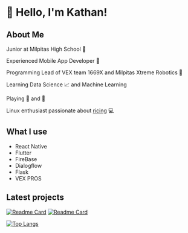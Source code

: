 # :wave: Hello, I'm Kathan!

## About Me 

Junior at Milpitas High School :school:

Experienced Mobile App Developer :iphone: 

Programming Lead of VEX team 1669X and Milpitas Xtreme Robotics :robot:

Learning Data Science :chart_with_upwards_trend:  and Machine Learning

Playing :ping_pong: and :basketball: 

Linux enthusiast passionate about [ricing](https://github.com/kathansheth04/NordRice) :computer:

## What I use 

* React Native
* Flutter
* FireBase
* Dialogflow
* Flask
* VEX PROS

## Latest projects
[![Readme Card](https://github-readme-stats.vercel.app/api/pin/?username=kathansheth04&repo=dvhacks&include_all_commits=true&count_private=true&theme=gotham)](https://github.com/kathansheth04/dvhacks)
[![Readme Card](https://github-readme-stats.vercel.app/api/pin/?username=kathansheth04&repo=BraceForecast&include_all_commits=true&count_private=true&theme=gotham)](https://github.com/kathansheth04/BraceForecast)


[![Top Langs](https://github-readme-stats.vercel.app/api/top-langs/?username=kathansheth04&langs_count=5&include_all_commits=true&count_private=true&theme=gotham&layout=compact)](https://github.com/kathansheth04/dvhacks)
